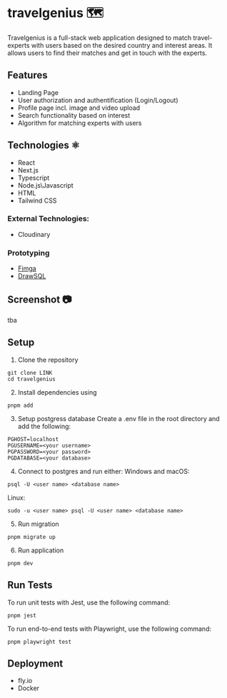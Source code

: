 # travelgenius 🗺️

Travelgenius is a full-stack web application designed to match travel-experts with users based on the desired country and interest areas. It allows users to find their matches and get in touch with the experts.

## Features

- Landing Page
- User authorization and authentification (Login/Logout)
- Profile page incl. image and video upload
- Search functionality based on interest
- Algorithm for matching experts with users

## Technologies ⚛️

- React
- Next.js
- Typescript
- Node.js\Javascript
- HTML
- Tailwind CSS

### External Technologies:

- Cloudinary

### Prototyping

- [Fimga](https://www.figma.com/design/79B5EEm3syK8xJVof2RdeS/Untitled?node-id=0-1&t=yedTwvahBEsAsF2x-0)
- [DrawSQL](https://drawsql.app/teams/cornasns-team/diagrams/final-projekt)

## Screenshot 📷

tba

## Setup

1. Clone the repository

```
git clone LINK
cd travelgenius
```

2. Install dependencies using

```
pnpm add
```

3. Setup postgress database
   Create a .env file in the root directory and add the following:

```
PGHOST=localhost
PGUSERNAME=<your username>
PGPASSWORD=<your password>
PGDATABASE=<your database>
```

4. Connect to postgres and run either:
   Windows and macOS:

```
psql -U <user name> <database name>

```

Linux:

```
sudo -u <user name> psql -U <user name> <database name>

```

5. Run migration

```
pnpm migrate up
```

6. Run application

```
pnpm dev
```

## Run Tests

To run unit tests with Jest, use the following command:

```
pnpm jest
```

To run end-to-end tests with Playwright, use the following command:

```
pnpm playwright test

```

## Deployment

- fly.io
- Docker
